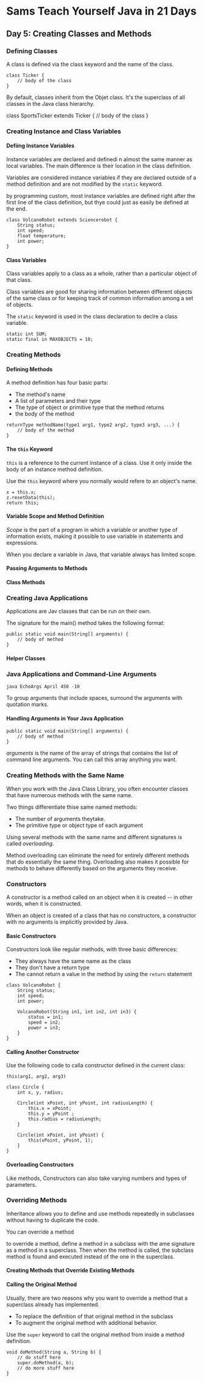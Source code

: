 # Sams Teach Yourself Java in 21 Days

## Day 5: Creating Classes and Methods

### Defining Classes

A class is defined via the class keyword and the name of the class.

```
class Ticker {
    // body of the class
}
```

By default, classes inherit from the Objet class. It's the superclass of all classes in the Java class hierarchy.

class SportsTicker extends Ticker {
    // body of the class
}

### Creating Instance and Class Variables

#### Defiing Instance Variables

Instance variables are declared and definedi n almost the same manner as local variables.
The main difference is their location in the class definition.

Variables are considered instance variables if they are declared outside of a method definition and are not modified by the `static` keyword.

by programming custom, most instance variables are defined right after the first line of the class definition, but thye could just as easily be defined at the end.

```
class VolcanoRobot extends Sciencerobot {
    String status;
    int speed;
    float temperature;
    int power;
}
```

#### Class Variables

Class variables apply to a class as a whole, rather than a particular object of that class.

Class variables are good for sharing information between different objects of the same class or for keeping track of common information among a set of objects.

The `static` keyword is used in the class declaration to declre a class variable.

```
static int SUM;
static final in MAXOBJECTS = 10;
```

### Creating Methods

#### Defining Methods

A method definition has four basic parts:

* The method's name
* A list of parameters and their type
* The type of object or primitive type that the method returns
* the body of the method

```
returnType methodName(type1 arg1, type2 arg2, type3 arg3, ...) {
    // body of the method
}
```

#### The `this` Keyword

`this` is a reference to the current instance of a class. Use it only inside the body of an instance method definition.

Use the `this` keyword where you normally would refere to an object's name.

```
x = this.x;
z.resetData(this);
return this;
```

#### Variable Scope and Method Definition

*Scope* is the part of a program in which a variable or another type of information exists, making it possible to use variable in statements and expressions.

When you declare a variable in Java, that variable always has limited scope.

#### Passing Arguments to Methods

#### Class Methods

### Creating Java Applications

Applications are Jav classes that can be run on their own.

The signature for the main() method takes the following format:

```
public static void main(String[] arguments) {
    // body of method
}
```

#### Helper Classes

### Java Applications and Command-Line Arguments

`java EchoArgs April 450 -10`

To group arguments that include spaces, surround the arguments with quotation marks.

#### Handling Arguments in Your Java Application

```
public static void main(String[] arguments) {
    // body of method
}
```

*arguments* is the name of the array of strings that contains the list of command line arguments.
You can call this array anything you want.

### Creating Methods with the Same Name

When you work with the Java Class Library, you often encounter classes that have numerous methods with the same name.

Two things differentiate thise same named methods:
* The number of arguments theytake.
* The primitive type or object type of each argument

Using several methods with the same name and different signatures is called *overloading*.

Method overloading can eliminate the need for entirely different methods that do essentially the same thing. Overloading also makes it possible for methods to behave differently based on the arguments they receive.

### Constructors

A constructor is a method called on an object when it is created -- in other words, when it is constructed.

When an object is created of a class that has no constructors, a constructor with no arguments is implicitly provided by Java.

#### Basic Constructors

Constructors look like regular methods, with three basic differences:

* They always have the same name as the class
* They don't have a return type
* The cannot return a value in the method by using the `return` statement

```
class VolcanoRobot {
    String status;
    int speed;
    int power;

    VolcanoRobot(String in1, int in2, int in3) {
        status = in1;
        speed = in2;
        power = in3;
    }
}
```

#### Calling Another Constructor

Use the following code to calla constructor defined in the current class:

`this(arg1, arg2, arg3)`

```
class Circle {
    int x, y, radius;

    Circle(int xPoint, int yPoint, int radiusLength) {
        this.x = xPoint;
        this.y = yPoint ;
        this.radius = radiusLength;
    }

    Circle(int xPoint, int yPoint) {
        this(xPoint, yPoint, 1);
    }
}
```

#### Overloading Constructors

Like methods, Constructors can also take varying numbers and types of parameters.

### Overriding Methods

Inheritance allows you to define and use methods repeatedly in subclasses without having to duplicate the code.

You can override a method

to override a method, define a method in a subclass with the ame signature as a method in a superclass. Then when the method is called, the subclass method is found and executed instead of the one in the superclass.

#### Creating Methods that Override Existing Methods

#### Calling the Original Method

Usually, there are two reasons why you want to override a method that a superclass already has implemented.

* To replace the definition of that original method in the subclass
* To augment the original method with additional behavior.

Use the `super` keyword to call the original method from inside a method definition.

```
void doMethod(String a, String b) {
    // do stuff here
    super.doMethod(a, b);
    // do more stuff here
}
```